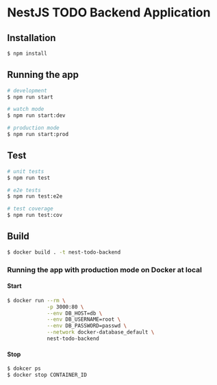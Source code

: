# NestJS TODO Backend Application

## Installation

```bash
$ npm install
```

## Running the app

```bash
# development
$ npm run start

# watch mode
$ npm run start:dev

# production mode
$ npm run start:prod
```

## Test

```bash
# unit tests
$ npm run test

# e2e tests
$ npm run test:e2e

# test coverage
$ npm run test:cov
```

## Build

```bash
$ docker build . -t nest-todo-backend
```

### Running the app with production mode on Docker at local

#### Start

```bash
$ docker run --rm \
             -p 3000:80 \
             --env DB_HOST=db \
             --env DB_USERNAME=root \
             --env DB_PASSWORD=passwd \
             --network docker-database_default \
             nest-todo-backend
```

#### Stop

```bash
$ dokcer ps
$ docker stop CONTAINER_ID
```
